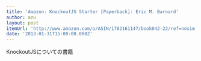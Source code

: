 ```yaml
---
title: 'Amazon: KnockoutJS Starter [Paperback]: Eric M. Barnard'
author: azu
layout: post
itemUrl: 'http://www.amazon.com/o/ASIN/1782161147/book042-22/ref=nosim'
date: '2013-01-31T15:00:00.000Z'
---
```

KnockoutJSについての書籍
